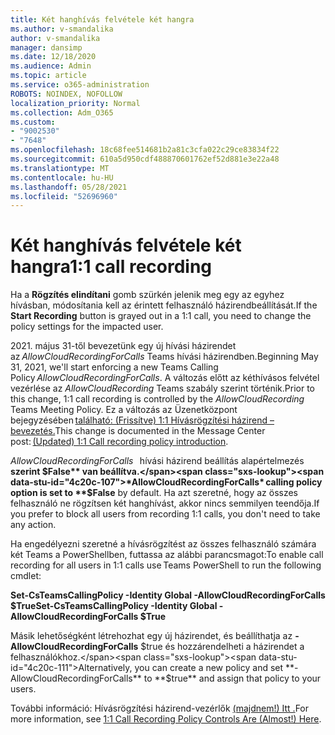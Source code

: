 ```yaml
---
title: Két hanghívás felvétele két hangra
ms.author: v-smandalika
author: v-smandalika
manager: dansimp
ms.date: 12/18/2020
ms.audience: Admin
ms.topic: article
ms.service: o365-administration
ROBOTS: NOINDEX, NOFOLLOW
localization_priority: Normal
ms.collection: Adm_O365
ms.custom:
- "9002530"
- "7648"
ms.openlocfilehash: 18c68fee514681b2a81c3cfa022c29ce83834f22
ms.sourcegitcommit: 610a5d950cdf488870601762ef52d881e3e22a48
ms.translationtype: MT
ms.contentlocale: hu-HU
ms.lasthandoff: 05/28/2021
ms.locfileid: "52696960"
---
```

# <a name="11-call-recording"></a><span data-ttu-id="4c20c-102">Két hanghívás felvétele két hangra</span><span class="sxs-lookup"><span data-stu-id="4c20c-102">1:1 call recording</span></span>

<span data-ttu-id="4c20c-103">Ha a **Rögzítés elindítani** gomb szürkén jelenik meg egy az egyhez hívásban, módosítania kell az érintett felhasználó házirendbeállítását.</span><span class="sxs-lookup"><span data-stu-id="4c20c-103">If the **Start Recording** button is grayed out in a 1:1 call, you need to change the policy settings for the impacted user.</span></span>   

<span data-ttu-id="4c20c-104">2021. május 31-től bevezetünk egy új hívási házirendet az *AllowCloudRecordingForCalls* Teams hívási házirendben.</span><span class="sxs-lookup"><span data-stu-id="4c20c-104">Beginning May 31, 2021, we'll start enforcing a new Teams Calling Policy *AllowCloudRecordingForCalls*.</span></span> <span data-ttu-id="4c20c-105">A változás előtt az kéthívásos felvétel vezérlése az *AllowCloudRecording* Teams szabály szerint történik.</span><span class="sxs-lookup"><span data-stu-id="4c20c-105">Prior to this change, 1:1 call recording is controlled by the *AllowCloudRecording* Teams Meeting Policy.</span></span> <span data-ttu-id="4c20c-106">Ez a változás az Üzenetközpont bejegyzésében [található: (Frissítve) 1:1 Hívásrögzítési házirend – bevezetés.](https://portal.microsoft.com/Adminportal/Home?ref=MessageCenter/:/messages/MC238796)</span><span class="sxs-lookup"><span data-stu-id="4c20c-106">This change is documented in the Message Center post: [(Updated) 1:1 Call recording policy introduction](https://portal.microsoft.com/Adminportal/Home?ref=MessageCenter/:/messages/MC238796).</span></span>  

<span data-ttu-id="4c20c-107">*AllowCloudRecordingForCalls*   hívási házirend beállítás alapértelmezés **szerint $False** van beállítva.</span><span class="sxs-lookup"><span data-stu-id="4c20c-107">*AllowCloudRecordingForCalls* calling policy option is set to **$False** by default.</span></span> <span data-ttu-id="4c20c-108">Ha azt szeretné, hogy az összes felhasználó ne rögzítsen két hanghívást, akkor nincs semmilyen teendőja.</span><span class="sxs-lookup"><span data-stu-id="4c20c-108">If you prefer to block all users from recording 1:1 calls, you don't need to take any action.</span></span>  

<span data-ttu-id="4c20c-109">Ha engedélyezni szeretné a hívásrögzítést az összes felhasználó számára két Teams a PowerShellben, futtassa az alábbi parancsmagot:</span><span class="sxs-lookup"><span data-stu-id="4c20c-109">To enable call recording for all users in 1:1 calls use Teams PowerShell to run the following cmdlet:</span></span> 

<span data-ttu-id="4c20c-110">**Set-CsTeamsCallingPolicy -Identity Global -AllowCloudRecordingForCalls $True**</span><span class="sxs-lookup"><span data-stu-id="4c20c-110">**Set-CsTeamsCallingPolicy -Identity Global -AllowCloudRecordingForCalls $True**</span></span> 

<span data-ttu-id="4c20c-111">Másik lehetőségként létrehozhat egy új házirendet, és beállíthatja az  **-AllowCloudRecordingForCalls** $true és hozzárendelheti a házirendet a felhasználókhoz.</span><span class="sxs-lookup"><span data-stu-id="4c20c-111">Alternatively, you can create a new policy and set **-AllowCloudRecordingForCalls** to **$true** and assign that policy to your users.</span></span> 

<span data-ttu-id="4c20c-112">További információ: Hívásrögzítési házirend-vezérlők [(majdnem!) Itt .](https://techcommunity.microsoft.com/t5/microsoft-teams-support/1-1-call-recording-policy-controls-are-almost-here/ba-p/2217668)</span><span class="sxs-lookup"><span data-stu-id="4c20c-112">For more information, see [1:1 Call Recording Policy Controls Are (Almost!) Here](https://techcommunity.microsoft.com/t5/microsoft-teams-support/1-1-call-recording-policy-controls-are-almost-here/ba-p/2217668).</span></span>
